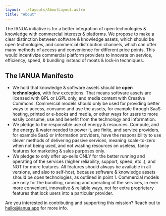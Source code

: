```yaml
---
layout: ../layouts/AboutLayout.astro
title: "About"
---
```


The IANUA initiative is for a better integration of open technologies & knowledge with commercial interests & platforms. We propose to make a clear distinction between software & knowledge assets, which should be open technologies, and commercial distribution channels, which can offer many methods of access and convenience for different price points. This would incentivize commercial platform providers to innovate on service, efficiency, speed, & bundling instead of moats & lock-in techniques.

## The IANUA Manifesto
- We hold that knowledge & software assets should be **open technologies**, with few exceptions. That means software assets are licensed with GPL or LGPL only, and media content with Creative Commons. Commercial models should only be used for providing better ways to access, consume and use the assets, for example through SaaS hosting, printed or e-books and media, or other ways for users to more easily consume, use and benefit from the technology and information.
- We pledge to the responsible use of energy & resources. Compute, and the energy & water needed to power it, are finite, and service providers, for example SaaS or information providers, have the responsibility to use clever methods of delivering passive services, meaning scale-to-zero when not being used, and not wasting resources on useless, fancy features for marketing & sales purposes only.
- We pledge to only offer up-sells ONLY for the better running and operating of the services (higher reliability, support, speed, etc..), and NOT for more features. All features should always be available in all versions, and also to self-host, because software & knowledge assets should be open technologies, as outlined in point 1. Commercial models are only for the bundling, running and operating of the services, in ever more convenient, innovative & reliable ways, not for extra proprietary features that lock users into a particular provider.

Are you interested in contributing and supporting this mission? Reach out to [hello@ianua.app](mailto:hello@ianua.app) for more info.
